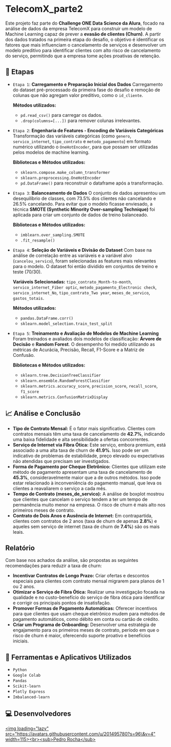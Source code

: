 # TelecomX_parte2
 
Este projeto faz parte do **Challenge ONE Data Science da Alura**, focado na análise de dados da empresa TelecomX para construir um modelo de Machine Learning capaz de prever a **evasão de clientes (Churn)**. A partir dos dados tratados na primeira etapa do desafio, o objetivo é identificar os fatores que mais influenciam o cancelamento de serviços e desenvolver um modelo preditivo para identificar clientes com alto risco de cancelamento do serviço, permitindo que a empresa tome ações proativas de retenção.

## 📝 Etapas

  - `Etapa 1`: **Carregamento e Preparação Inicial dos Dados**
    Carregamento do dataset pré-processado da primeira fase do desafio e remoção de colunas que não agregam valor preditivo, como o `id_cliente`.

    **Métodos utilizados:**

      * `pd.read_csv()` para carregar os dados.
      * `.drop(columns=[...])` para remover colunas irrelevantes.
        

  - `Etapa 2`: **Engenharia de Features - Encoding de Variáveis Categóricas**
    Transformação das variáveis categóricas (como `genero`, `servico_internet`, `tipo_contrato` e `metodo_pagamento`) em formato numérico utilizando o `OneHotEncoder`, para      que possam ser utilizadas pelos modelos de machine learning.

    **Bibliotecas e Métodos utilizados:**

      * `sklearn.compose.make_column_transformer`
      * `sklearn.preprocessing.OneHotEncoder`
      * `pd.DataFrame()` para reconstruir o dataframe após a transformação.
        

 - `Etapa 3`: **Balanceamento de Dados**
    O conjunto de dados apresentou um desequilíbrio de classes, com 73.5% dos clientes não cancelando e 26.5% cancelando. Para evitar que o modelo ficasse enviesado, a técnica **SMOTE (Synthetic Minority Over-sampling Technique)** foi aplicada para criar um conjunto de dados de treino balanceado.

    **Bibliotecas e Métodos utilizados:**

      * `imblearn.over_sampling.SMOTE`
      * `.fit_resample()`

 - `Etapa 4`: **Seleção de Variáveis e Divisão do Dataset**
    Com base na análise de correlação entre as variáveis e a variável alvo (`cancelou_servico`), foram selecionadas as features mais relevantes para o modelo. O dataset foi então dividido em conjuntos de treino e teste (70/30).

    **Variáveis Selecionadas:** `tipo_contrato_Month-to-month`, `servico_internet_Fiber optic`, `metodo_pagamento_Electronic check`, `servico_internet_No`, `tipo_contrato_Two year`, `meses_de_servico`, `gastos_totais`.

    **Métodos utilizados:**

      * `pandas.DataFrame.corr()`
      * `sklearn.model_selection.train_test_split`

 - `Etapa 5`: **Treinamento e Avaliação de Modelos de Machine Learning**
    Foram treinados e avaliados dois modelos de classificação: **Árvore de Decisão** e **Random Forest**. O desempenho foi medido utilizando as métricas de Acurácia, Precisão, Recall, F1-Score e a Matriz de Confusão.

    **Bibliotecas e Métodos utilizados:**

      * `sklearn.tree.DecisionTreeClassifier`
      * `sklearn.ensemble.RandomForestClassifier`
      * `sklearn.metrics.accuracy_score`, `precision_score`, `recall_score`, `f1_score`
      * `sklearn.metrics.ConfusionMatrixDisplay`
  
        
## 📈 Análise e Conclusão

  * **Tipo de Contrato Mensal:** É o fator mais significativo. Clientes com contratos mensais têm uma taxa de cancelamento de **42.7%**, indicando uma baixa fidelidade e alta sensibilidade a ofertas concorrentes.
  * **Serviço de Internet via Fibra Ótica:** Este serviço, embora premium, está associado a uma alta taxa de churn de **41.9%**. Isso pode ser um indicativo de problemas de estabilidade, preço elevado ou expectativas não atendidas que precisam ser investigados.
  * **Forma de Pagamento por Cheque Eletrônico:** Clientes que utilizam este método de pagamento apresentam uma taxa de cancelamento de **45.3%**, consideravelmente maior que a de outros métodos. Isso pode estar relacionado à inconveniência do pagamento manual, que leva os clientes a reavaliarem o serviço a cada mês.
  * **Tempo de Contrato (meses\_de\_servico):** A análise de boxplot mostrou que clientes que cancelam o serviço tendem a ter um tempo de permanência muito menor na empresa. O risco de churn é mais alto nos primeiros meses de contrato.
  * **Contrato de Dois Anos e Ausência de Internet:** Em contrapartida, clientes com contratos de 2 anos (taxa de churn de apenas **2.8%**) e aqueles sem serviço de internet (taxa de churn de **7.4%**) são os mais leais.

## Relatório

Com base nos achados da análise, são propostas as seguintes recomendações para reduzir a taxa de churn:

  * **Incentivar Contratos de Longo Prazo:** Criar ofertas e descontos especiais para clientes com contrato mensal migrarem para planos de 1 ou 2 anos.
  * **Otimizar o Serviço de Fibra Ótica:** Realizar uma investigação focada na qualidade e no custo-benefício do serviço de fibra ótica para identificar e corrigir os principais pontos de insatisfação.
  * **Promover Formas de Pagamento Automáticas:** Oferecer incentivos para que clientes que usam cheque eletrônico mudem para métodos de pagamento automáticos, como débito em conta ou cartão de crédito.
  * **Criar um Programa de Onboarding:** Desenvolver uma estratégia de engajamento para os primeiros meses de contrato, período em que o risco de churn é maior, oferecendo suporte proativo e benefícios iniciais.

## 🔨 Ferramentas e Aplicativos Utilizados

  - `Python`
  - `Google Colab`
  - `Pandas`
  - `Scikit-learn`
  - `Plotly Express`
  - `Imbalanced-learn`

## 💻 Desenvolvedores

[\<img loading="lazy" src="https://avatars.githubusercontent.com/u/201495780?s=96\&v=4" width=115\>\<br\>\<sub\>Pedro Rocha\</sub\>](https://github.com/Pedro-Rocha89)
